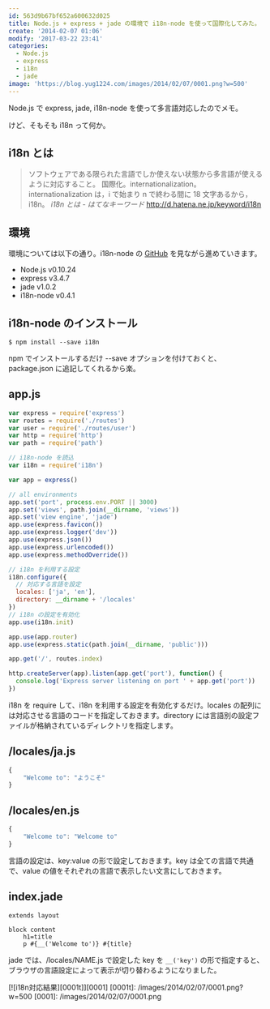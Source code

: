 ```yaml
---
id: 563d9b67bf652a600632d025
title: Node.js + express + jade の環境で i18n-node を使って国際化してみた。
create: '2014-02-07 01:06'
modify: '2017-03-22 23:41'
categories:
  - Node.js
  - express
  - i18n
  - jade
image: 'https://blog.yug1224.com/images/2014/02/07/0001.png?w=500'
---
```


Node.js で express, jade, i18n-node を使って多言語対応したのでメモ。

けど、そもそも i18n って何か。

## i18n とは

> ソフトウェアである限られた言語でしか使えない状態から多言語が使えるように対応すること。
> 国際化。internationalization。
> internationalization は，i で始まり n で終わる間に 18 文字あるから，i18n。
> _i18n とは - はてなキーワード_ http://d.hatena.ne.jp/keyword/i18n

<!-- more -->

## 環境

環境については以下の通り。i18n-node の [GitHub](https://github.com/mashpie/i18n-node) を見ながら進めていきます。

- Node.js v0.10.24
- express v3.4.7
- jade v1.0.2
- i18n-node v0.4.1

## i18n-node のインストール

```
$ npm install --save i18n
```

npm でインストールするだけ --save オプションを付けておくと、package.json に追記してくれるから楽。

## app.js

```js
var express = require('express')
var routes = require('./routes')
var user = require('./routes/user')
var http = require('http')
var path = require('path')

// i18n-node を読込
var i18n = require('i18n')

var app = express()

// all environments
app.set('port', process.env.PORT || 3000)
app.set('views', path.join(__dirname, 'views'))
app.set('view engine', 'jade')
app.use(express.favicon())
app.use(express.logger('dev'))
app.use(express.json())
app.use(express.urlencoded())
app.use(express.methodOverride())

// i18n を利用する設定
i18n.configure({
  // 対応する言語を設定
  locales: ['ja', 'en'],
  directory: __dirname + '/locales'
})
// i18n の設定を有効化
app.use(i18n.init)

app.use(app.router)
app.use(express.static(path.join(__dirname, 'public')))

app.get('/', routes.index)

http.createServer(app).listen(app.get('port'), function() {
  console.log('Express server listening on port ' + app.get('port'))
})
```

i18n を require して、i18n を利用する設定を有効化するだけ。locales の配列には対応させる言語のコードを指定しておきます。directory には言語別の設定ファイルが格納されているディレクトリを指定します。

## /locales/ja.js

```js
{
	"Welcome to": "ようこそ"
}
```

## /locales/en.js

```js
{
	"Welcome to": "Welcome to"
}
```

言語の設定は、key:value の形で設定しておきます。key は全ての言語で共通で、value の値をそれぞれの言語で表示したい文言にしておきます。

## index.jade

```jade
extends layout

block content
	h1=title
	p #{__('Welcome to')} #{title}
```

jade では、/locales/NAME.js で設定した key を `__('key')` の形で指定すると、ブラウザの言語設定によって表示が切り替わるようになりました。

[![i18n対応結果][0001t]][0001]
[0001t]: /images/2014/02/07/0001.png?w=500
[0001]: /images/2014/02/07/0001.png
